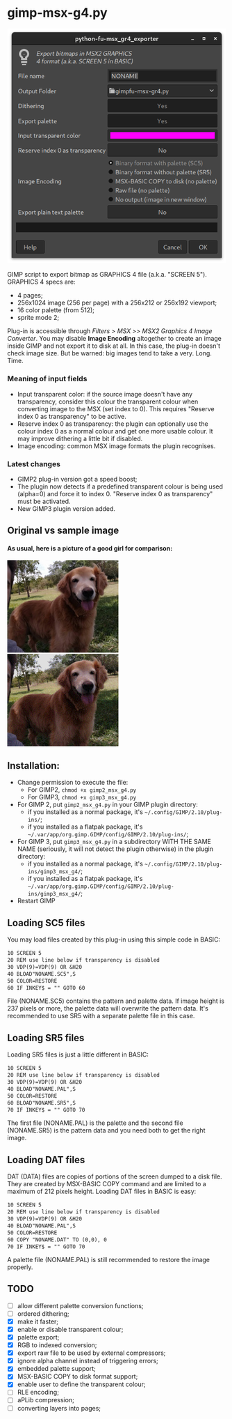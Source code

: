 # gimp-msx-g4.py

![Options dialog](images/dialog.png "Options dialog")

GIMP script to export bitmap as GRAPHICS 4 file (a.k.a. "SCREEN 5"). GRAPHICS 4 specs are: 

* 4 pages;
* 256x1024 image (256 per page) with a 256x212 or 256x192 viewport;
* 16 color palette (from 512);
* sprite mode 2;

Plug-in is accessible through _Filters > MSX >> MSX2 Graphics 4 Image Converter_.  You may disable **Image Encoding** altogether to create an image inside GIMP and not export it to disk at all. In this case, the plug-in doesn't check image size. But be warned: big images tend to take a very. Long. Time.

### Meaning of input fields

* Input transparent color: if the source image doesn't have any transparency, consider this colour the transparent colour when converting image to the MSX (set index to 0). This requires "Reserve index 0 as transparency" to be active.
* Reserve index 0 as transparency: the plugin can optionally use the colour index 0 as a normal colour and get one more usable colour. It may improve dithering a little bit if disabled.
* Image encoding: common MSX image formats the plugin recognises.

### Latest changes

* GIMP2 plug-in version got a speed boost;
* The plugin now detects if a predefined transparent colour is being used (alpha=0) and force it to index 0. "Reserve index 0 as transparency" must be activated.
* New GIMP3 plugin version added.

## Original vs sample image

#### As usual, here is a picture of a good girl for comparison:
![Original image](images/original.png "Original image")
![Result image](images/result.png "Result image")

## Installation: 
- Change permission to execute the file:
  - For GIMP2, ```chmod +x gimp2_msx_g4.py```
  - For GIMP3, ```chmod +x gimp3_msx_g4.py```
- For GIMP 2, put `gimp2_msx_g4.py` in your GIMP plugin directory:
  - if you installed as a normal package, it's `~/.config/GIMP/2.10/plug-ins/`;
  - if you installed as a flatpak package, it's `~/.var/app/org.gimp.GIMP/config/GIMP/2.10/plug-ins/`;
- For GIMP 3, put `gimp3_msx_g4.py` in a subdirectory WITH THE SAME NAME (seriously, it will not detect the plugin otherwise) in the plugin directory:
  - if you installed as a normal package, it's `~/.config/GIMP/2.10/plug-ins/gimp3_msx_g4/`;
  - if you installed as a flatpak package, it's `~/.var/app/org.gimp.GIMP/config/GIMP/2.10/plug-ins/gimp3_msx_g4/`;
- Restart GIMP

## Loading SC5 files

You may load files created by this plug-in using this simple code in BASIC:
```
10 SCREEN 5
20 REM use line below if transparency is disabled
30 VDP(9)=VDP(9) OR &H20
40 BLOAD"NONAME.SC5",S
50 COLOR=RESTORE
60 IF INKEY$ = "" GOTO 60
```
File (NONAME.SC5) contains the pattern and palette data. If image height is 237 pixels or more, the palette data will overwrite the pattern data. It's recommended to use SR5 with a separate palette file in this case.

## Loading SR5 files

Loading SR5 files is just a little different in BASIC:
```
10 SCREEN 5
20 REM use line below if transparency is disabled
30 VDP(9)=VDP(9) OR &H20
40 BLOAD"NONAME.PAL",S
50 COLOR=RESTORE
60 BLOAD"NONAME.SR5",S
70 IF INKEY$ = "" GOTO 70
```
The first file (NONAME.PAL) is the palette and the second file (NONAME.SR5) is the pattern data and you need both to get the right image.

## Loading DAT files

DAT (DATA) files are copies of portions of the screen dumped to a disk file. They are created by MSX-BASIC COPY command and are limited to a maximum of 212 pixels height. Loading DAT files in BASIC is easy:
```
10 SCREEN 5
20 REM use line below if transparency is disabled
30 VDP(9)=VDP(9) OR &H20
40 BLOAD"NONAME.PAL",S
50 COLOR=RESTORE
60 COPY "NONAME.DAT" TO (0,0), 0
70 IF INKEY$ = "" GOTO 70
```
A palette file (NONAME.PAL) is still recommended to restore the image properly.

## TODO

* [ ] allow different palette conversion functions;
* [ ] ordered dithering;
* [x] make it faster;
* [x] enable or disable transparent colour;
* [x] palette export;
* [x] RGB to indexed conversion;
* [x] export raw file to be used by external compressors;
* [x] ignore alpha channel instead of triggering errors;
* [x] embedded palette support;
* [x] MSX-BASIC COPY to disk format support;
* [x] enable user to define the transparent colour;
* [ ] RLE encoding;
* [ ] aPLib compression;
* [ ] converting layers into pages;
